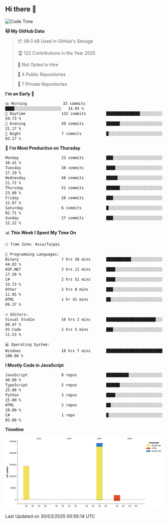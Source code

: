 ## Hi there 👋

<!--
**Latisha19/Latisha19** is a ✨ _special_ ✨ repository because its `README.md` (this file) appears on your GitHub profile.

Here are some ideas to get you started:

- 🔭 I’m currently working on ...
- 🌱 I’m currently learning ...
- 👯 I’m looking to collaborate on ...
- 🤔 I’m looking for help with ...
- 💬 Ask me about ...
- 📫 How to reach me: ...
- 😄 Pronouns: ...
- ⚡ Fun fact: ...
-->

<!--START_SECTION:waka-->
![Code Time](http://img.shields.io/badge/Code%20Time-1%2C489%20hrs%2012%20mins-blue)

**🐱 My GitHub Data** 

> 📦 99.0 kB Used in GitHub's Storage 
 > 
> 🏆 122 Contributions in the Year 2025
 > 
> 🚫 Not Opted to Hire
 > 
> 📜 4 Public Repositories 
 > 
> 🔑 7 Private Repositories 
 > 
**I'm an Early 🐤** 

```text
🌞 Morning                33 commits          ████░░░░░░░░░░░░░░░░░░░░░   14.93 % 
🌆 Daytime                132 commits         ███████████████░░░░░░░░░░   59.73 % 
🌃 Evening                49 commits          ██████░░░░░░░░░░░░░░░░░░░   22.17 % 
🌙 Night                  7 commits           █░░░░░░░░░░░░░░░░░░░░░░░░   03.17 % 
```
📅 **I'm Most Productive on Thursday** 

```text
Monday                   23 commits          ███░░░░░░░░░░░░░░░░░░░░░░   10.41 % 
Tuesday                  38 commits          ████░░░░░░░░░░░░░░░░░░░░░   17.19 % 
Wednesday                48 commits          █████░░░░░░░░░░░░░░░░░░░░   21.72 % 
Thursday                 51 commits          ██████░░░░░░░░░░░░░░░░░░░   23.08 % 
Friday                   28 commits          ███░░░░░░░░░░░░░░░░░░░░░░   12.67 % 
Saturday                 6 commits           █░░░░░░░░░░░░░░░░░░░░░░░░   02.71 % 
Sunday                   27 commits          ███░░░░░░░░░░░░░░░░░░░░░░   12.22 % 
```


📊 **This Week I Spent My Time On** 

```text
🕑︎ Time Zone: Asia/Taipei

💬 Programming Languages: 
Binary                   7 hrs 58 mins       ███████████░░░░░░░░░░░░░░   44.03 % 
ASP.NET                  3 hrs 11 mins       ████░░░░░░░░░░░░░░░░░░░░░   17.58 % 
C#                       2 hrs 51 mins       ████░░░░░░░░░░░░░░░░░░░░░   15.73 % 
Other                    2 hrs 8 mins        ███░░░░░░░░░░░░░░░░░░░░░░   11.85 % 
HTML                     1 hr 41 mins        ██░░░░░░░░░░░░░░░░░░░░░░░   09.37 % 

🔥 Editors: 
Visual Studio            16 hrs 2 mins       ██████████████████████░░░   88.47 % 
VS Code                  2 hrs 5 mins        ███░░░░░░░░░░░░░░░░░░░░░░   11.53 % 

💻 Operating System: 
Windows                  18 hrs 7 mins       █████████████████████████   100.00 % 
```

**I Mostly Code in JavaScript** 

```text
JavaScript               8 repos             ██████████░░░░░░░░░░░░░░░   40.00 % 
TypeScript               5 repos             ██████░░░░░░░░░░░░░░░░░░░   25.00 % 
Python                   3 repos             ████░░░░░░░░░░░░░░░░░░░░░   15.00 % 
HTML                     2 repos             ██░░░░░░░░░░░░░░░░░░░░░░░   10.00 % 
C#                       1 repo              █░░░░░░░░░░░░░░░░░░░░░░░░   05.00 % 
```



**Timeline**

![Lines of Code chart](https://raw.githubusercontent.com/Latisha19/Latisha19/main/assets/bar_graph.png)


 Last Updated on 30/03/2025 00:55:14 UTC
<!--END_SECTION:waka-->
